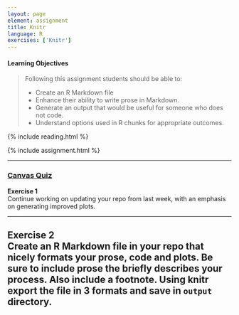 ```yaml
---
layout: page
element: assignment
title: Knitr                
language: R
exercises: ['Knitr']
---
```


#### Learning Objectives

> Following this assignment students should be able to:
>
> *   Create an R Markdown file
> *   Enhance their ability to write prose in Markdown.
> *   Generate an output that would be useful for someone who does not code.
> *   Understand options used in R chunks for appropriate outcomes.


{% include reading.html %}




{% include assignment.html %}

<!-- End of Assignments Template - Be sure to keep the include statements -->

****

### [Canvas Quiz](https://canvas.uw.edu/courses/1131545/quizzes/1046248)


**Exercise 1**    
Continue working on updating your repo from last week, with an emphasis on generating improved plots.

---

**Exercise 2**    
Create an R Markdown file in your repo that nicely formats your prose, code and plots.
Be sure to include prose the briefly describes your process. Also include a footnote.
Using knitr export the file in 3 formats and save in `output` directory. 
---
